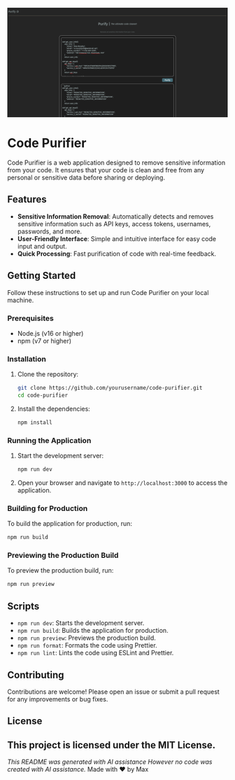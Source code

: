 
![Code Purifier Screenshot](screenshot.png)

# Code Purifier
Code Purifier is a web application designed to remove sensitive information from your code. It ensures that your code is clean and free from any personal or sensitive data before sharing or deploying.

## Features

- **Sensitive Information Removal**: Automatically detects and removes sensitive information such as API keys, access tokens, usernames, passwords, and more.
- **User-Friendly Interface**: Simple and intuitive interface for easy code input and output.
- **Quick Processing**: Fast purification of code with real-time feedback.

## Getting Started

Follow these instructions to set up and run Code Purifier on your local machine.

### Prerequisites

- Node.js (v16 or higher)
- npm (v7 or higher)

### Installation

1. Clone the repository:
    ```sh
    git clone https://github.com/yourusername/code-purifier.git
    cd code-purifier
    ```

2. Install the dependencies:
    ```sh
    npm install
    ```

### Running the Application

1. Start the development server:
    ```sh
    npm run dev
    ```

2. Open your browser and navigate to `http://localhost:3000` to access the application.

### Building for Production

To build the application for production, run:
```sh
npm run build
```

### Previewing the Production Build

To preview the production build, run:
```sh
npm run preview
```

## Scripts

- `npm run dev`: Starts the development server.
- `npm run build`: Builds the application for production.
- `npm run preview`: Previews the production build.
- `npm run format`: Formats the code using Prettier.
- `npm run lint`: Lints the code using ESLint and Prettier.

## Contributing

Contributions are welcome! Please open an issue or submit a pull request for any improvements or bug fixes.

## License

This project is licensed under the MIT License.
---
*This README was generated with AI assistance However no code was created with AI assistance.*
Made with ❤️ by Max